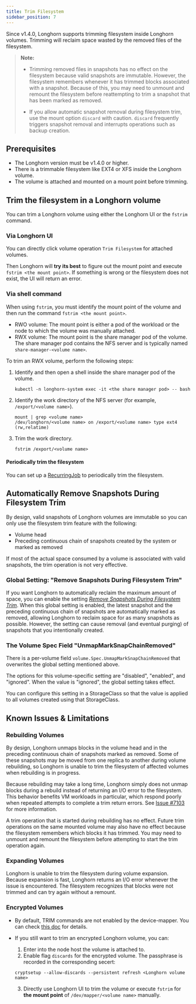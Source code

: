 ```yaml
---
title: Trim Filesystem
sidebar_position: 7
---
```


<head>
  <link rel="canonical" href="https://main--longhornio-docusaurus.netlify.app/nodes-and-volumes/volumes/trim-filesystem"/>
</head>

Since v1.4.0, Longhorn supports trimming filesystem inside Longhorn volumes. Trimming will reclaim space wasted by the removed files of the filesystem.

> **Note:**
> - Trimming removed files in snapshots has no effect on the filesystem because valid snapshots are immutable. However,
    the filesystem remembers whenever it has trimmed blocks associated with a snapshot. Because of this, you may need to
    unmount and remount the filesystem before reattempting to trim a snapshot that has been marked as removed.
>
> - If you allow automatic snapshot removal during filesystem trim, use the mount option `discard` with caution.
    `discard` frequently triggers snapshot removal and interrupts operations such as backup creation.

## Prerequisites

- The Longhorn version must be v1.4.0 or higher.
- There is a trimmable filesystem like EXT4 or XFS inside the Longhorn volume.
- The volume is attached and mounted on a mount point before trimming.

## Trim the filesystem in a Longhorn volume

You can trim a Longhorn volume using either the Longhorn UI or the `fstrim` command.

### Via Longhorn UI

You can directly click volume operation `Trim Filesystem` for attached volumes.

Then Longhorn will **try its best** to figure out the mount point and execute `fstrim <the mount point>`.  If something is wrong or the filesystem does not exist, the UI will return an error.

### Via shell command

When using `fstrim`, you must identify the mount point of the volume and then run the command `fstrim <the mount point>`.

- RWO volume: The mount point is either a pod of the workload or the node to which the volume was manually attached.
- RWX volume: The mount point is the share manager pod of the volume. The share manager pod contains the NFS server and is typically named `share-manager-<volume name>`.

To trim an RWX volume, perform the following steps:

1. Identify and then open a shell inside the share manager pod of the volume.
    ```
    kubectl -n longhorn-system exec -it <the share manager pod> -- bash
    ```
1. Identify the work directory of the NFS server (for example, `/export/<volume name>`).
    ```
    mount | grep <volume name>
    /dev/longhorn/<volume name> on /export/<volume name> type ext4 (rw,relatime)
    ```
1. Trim the work directory.
    ```
    fstrim /export/<volume name>
    ```

#### Periodically trim the filesystem

You can set up a [RecurringJob](../../snapshots-and-backups/scheduling-backups-and-snapshots#set-up-recurring-jobs) to periodically trim the filesystem.

## Automatically Remove Snapshots During Filesystem Trim

By design, valid snapshots of Longhorn volumes are immutable so you can only use the filesystem trim feature with the
following:

- Volume head
- Preceding continuous chain of snapshots created by the system or marked as removed

If most of the actual space consumed by a volume is associated with valid snapshots, the trim operation is not very
effective.

### Global Setting: "Remove Snapshots During Filesystem Trim"

If you want Longhorn to automatically reclaim the maximum amount of space, you can enable the setting
[_Remove Snapshots During Filesystem Trim_](../../references/settings#remove-snapshots-during-filesystem-trim).
When this global setting is enabled, the latest snapshot and the preceding continuous chain of snapshots are
automatically marked as removed, allowing Longhorn to reclaim space for as many snapshots as possible. However, the
setting can cause removal (and eventual purging) of snapshots that you intentionally created.

### The Volume Spec Field "UnmapMarkSnapChainRemoved"

There is a per-volume field `volume.Spec.UnmapMarkSnapChainRemoved` that overwrites the global setting mentioned above.

The options for this volume-specific setting are "disabled", "enabled", and "ignored". When the value is "ignored", the
global setting takes effect.

You can configure this setting in a StorageClass so that the value is applied to all volumes created using that
StorageClass.

## Known Issues & Limitations

### Rebuilding Volumes

By design, Longhorn unmaps blocks in the volume head and in the preceding continuous chain of snapshots marked as
removed. Some of these snapshots may be moved from one replica to another during volume rebuilding, so Longhorn is
unable to trim the filesystem of affected volumes when rebuilding is in progress.

Because rebuilding may take a long time, Longhorn simply does not unmap blocks during a rebuild instead of returning an
I/O error to the filesystem. This behavior benefits VM workloads in particular, which respond poorly when repeated
attempts to complete a trim return errors. See [Issue #7103](https://github.com/longhorn/longhorn/issues/7103) for more
information.

A trim operation that is started during rebuilding has no effect. Future trim operations on the same mounted volume may
also have no effect because the filesystem remembers which blocks it has trimmed. You may need to unmount and remount
the filesystem before attempting to start the trim operation again.

### Expanding Volumes

Longhorn is unable to trim the filesystem during volume expansion. Because expansion is fast, Longhorn returns an I/O
error whenever the issue is encountered. The filesystem recognizes that blocks were not trimmed and can try again
without a remount.

### Encrypted Volumes

- By default, TRIM commands are not enabled by the device-mapper. You can check [this doc](https://wiki.archlinux.org/title/Dm-crypt/Specialties#Discard/TRIM_support_for_solid_state_drives_(SSD)) for details.

- If you still want to trim an encrypted Longhorn volume, you can:
    1. Enter into the node host the volume is attached to.
    2. Enable flag `discards` for the encrypted volume. The passphrase is recorded in the corresponding secert:
    ```shell
    cryptsetup --allow-discards --persistent refresh <Longhorn volume name>
    ```
    3. Directly use Longhorn UI to trim the volume or execute `fstrim` for **the mount point** of `/dev/mapper/<volume name>` manually.
